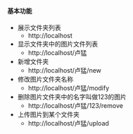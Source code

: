#### 基本功能

  + 展示文件夹列表
    - http://localhost
  + 显示文件夹中的图片文件列表
    - http://localhost/卢猛
  + 新增文件夹
    - http://localhost/卢猛/new
  + 修改图片文件夹名称
    - http://localhost/卢猛/modify
  + 删除图片文件夹中的名字叫做123的图片
    - http://localhost/卢猛/123/remove
  + 上传图片到某个文件夹
    - http://localhost/卢猛/upload
